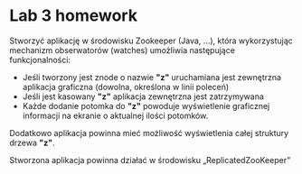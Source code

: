 # Lab 3 homework

Stworzyć aplikację w środowisku Zookeeper (Java, ...), która wykorzystując mechanizm obserwatorów (watches) umożliwia następujące funkcjonalności:
-  Jeśli tworzony jest znode o nazwie **"z"** uruchamiana jest zewnętrzna aplikacja graficzna (dowolna, określona w linii poleceń)
- Jeśli jest kasowany **"z"** aplikacja zewnętrzna jest zatrzymywana
- Każde dodanie potomka do **"z"** powoduje wyświetlenie graficznej informacji na ekranie o aktualnej ilości potomków.

Dodatkowo aplikacja powinna mieć możliwość wyświetlenia całej struktury drzewa **"z"**.

Stworzona aplikacja powinna działać w środowisku „ReplicatedZooKeeper”